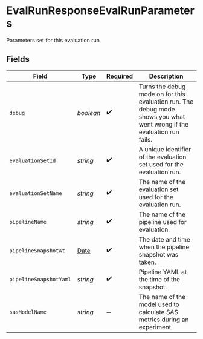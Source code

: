 # EvalRunResponseEvalRunParameters

Parameters set for this evaluation run


## Fields

| Field                                                                                                                  | Type                                                                                                                   | Required                                                                                                               | Description                                                                                                            |
| ---------------------------------------------------------------------------------------------------------------------- | ---------------------------------------------------------------------------------------------------------------------- | ---------------------------------------------------------------------------------------------------------------------- | ---------------------------------------------------------------------------------------------------------------------- |
| `debug`                                                                                                                | *boolean*                                                                                                              | :heavy_check_mark:                                                                                                     | Turns the debug mode on for this evaluation run. The debug mode shows you what went wrong if the evaluation run fails. |
| `evaluationSetId`                                                                                                      | *string*                                                                                                               | :heavy_check_mark:                                                                                                     | A unique identifier of the evaluation set used for the evaluation run.                                                 |
| `evaluationSetName`                                                                                                    | *string*                                                                                                               | :heavy_check_mark:                                                                                                     | The name of the evaluation set used for the evaluation run.                                                            |
| `pipelineName`                                                                                                         | *string*                                                                                                               | :heavy_check_mark:                                                                                                     | The name of the pipeline used for evaluation.                                                                          |
| `pipelineSnapshotAt`                                                                                                   | [Date](https://developer.mozilla.org/en-US/docs/Web/JavaScript/Reference/Global_Objects/Date)                          | :heavy_check_mark:                                                                                                     | The date and time when the pipeline snapshot was taken.                                                                |
| `pipelineSnapshotYaml`                                                                                                 | *string*                                                                                                               | :heavy_check_mark:                                                                                                     | Pipeline YAML at the time of the snapshot.                                                                             |
| `sasModelName`                                                                                                         | *string*                                                                                                               | :heavy_minus_sign:                                                                                                     | The name of the model used to calculate SAS metrics during an experiment.                                              |